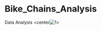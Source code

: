 # Bike_Chains_Analysis
Data Analysis
<center![1](https://user-images.githubusercontent.com/94745919/235805682-a2037c6f-ef3d-45be-aa7c-7c6d6c309b22.png)>
